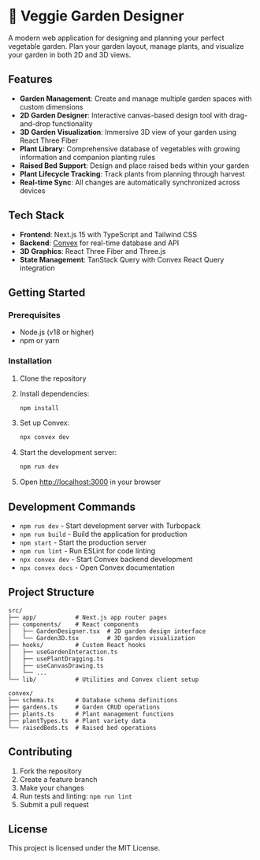 # 🌱 Veggie Garden Designer

A modern web application for designing and planning your perfect vegetable garden. Plan your garden layout, manage plants, and visualize your garden in both 2D and 3D views.

## Features

- **Garden Management**: Create and manage multiple garden spaces with custom dimensions
- **2D Garden Designer**: Interactive canvas-based design tool with drag-and-drop functionality
- **3D Garden Visualization**: Immersive 3D view of your garden using React Three Fiber
- **Plant Library**: Comprehensive database of vegetables with growing information and companion planting rules
- **Raised Bed Support**: Design and place raised beds within your garden
- **Plant Lifecycle Tracking**: Track plants from planning through harvest
- **Real-time Sync**: All changes are automatically synchronized across devices

## Tech Stack

- **Frontend**: Next.js 15 with TypeScript and Tailwind CSS
- **Backend**: [Convex](https://convex.dev) for real-time database and API
- **3D Graphics**: React Three Fiber and Three.js
- **State Management**: TanStack Query with Convex React Query integration

## Getting Started

### Prerequisites

- Node.js (v18 or higher)
- npm or yarn

### Installation

1. Clone the repository
2. Install dependencies:
   ```bash
   npm install
   ```

3. Set up Convex:
   ```bash
   npx convex dev
   ```

4. Start the development server:
   ```bash
   npm run dev
   ```

5. Open [http://localhost:3000](http://localhost:3000) in your browser

## Development Commands

- `npm run dev` - Start development server with Turbopack
- `npm run build` - Build the application for production
- `npm start` - Start the production server
- `npm run lint` - Run ESLint for code linting
- `npx convex dev` - Start Convex backend development
- `npx convex docs` - Open Convex documentation

## Project Structure

```
src/
├── app/           # Next.js app router pages
├── components/    # React components
│   ├── GardenDesigner.tsx  # 2D garden design interface
│   └── Garden3D.tsx        # 3D garden visualization
├── hooks/         # Custom React hooks
│   ├── useGardenInteraction.ts
│   ├── usePlantDragging.ts
│   ├── useCanvasDrawing.ts
│   └── ...
└── lib/           # Utilities and Convex client setup

convex/
├── schema.ts      # Database schema definitions
├── gardens.ts     # Garden CRUD operations
├── plants.ts      # Plant management functions
├── plantTypes.ts  # Plant variety data
└── raisedBeds.ts  # Raised bed operations
```

## Contributing

1. Fork the repository
2. Create a feature branch
3. Make your changes
4. Run tests and linting: `npm run lint`
5. Submit a pull request

## License

This project is licensed under the MIT License.

